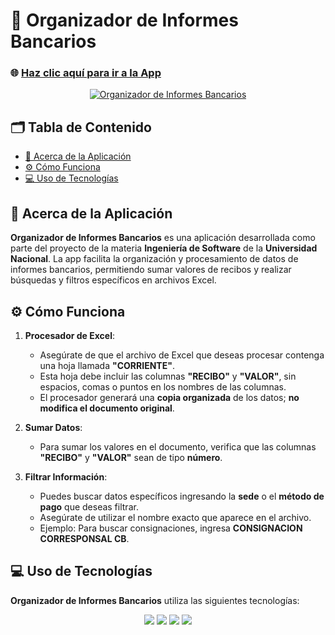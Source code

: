 # 🧾 Organizador de Informes Bancarios

### 🌐 [Haz clic aquí para ir a la App](https://proyecto-empresa.streamlit.app/)
<p align="center">
  <a href="https://proyecto-empresa.streamlit.app/">
    <img src="https://img.shields.io/badge/Organizador%20de%20Informes%20Bancarios-FF4B4B?style=for-the-badge&logo=streamlit&logoColor=white" alt="Organizador de Informes Bancarios" style="vertical-align: middle;">
  </a>
</p>

## 🗂️ Tabla de Contenido
- [📄 Acerca de la Aplicación](#-acerca-de-la-aplicación)
- [⚙️ Cómo Funciona](#️-cómo-funciona)
- [💻 Uso de Tecnologías](#-uso-de-tecnologías)

## 📄 Acerca de la Aplicación

**Organizador de Informes Bancarios** es una aplicación desarrollada como parte del proyecto de la materia **Ingeniería de Software** de la **Universidad Nacional**. La app facilita la organización y procesamiento de datos de informes bancarios, permitiendo sumar valores de recibos y realizar búsquedas y filtros específicos en archivos Excel.

## ⚙️ Cómo Funciona

1. **Procesador de Excel**:
   - Asegúrate de que el archivo de Excel que deseas procesar contenga una hoja llamada **"CORRIENTE"**.
   - Esta hoja debe incluir las columnas **"RECIBO"** y **"VALOR"**, sin espacios, comas o puntos en los nombres de las columnas.
   - El procesador generará una **copia organizada** de los datos; **no modifica el documento original**.

2. **Sumar Datos**:
   - Para sumar los valores en el documento, verifica que las columnas **"RECIBO"** y **"VALOR"** sean de tipo **número**.

3. **Filtrar Información**:
   - Puedes buscar datos específicos ingresando la **sede** o el **método de pago** que deseas filtrar.
   - Asegúrate de utilizar el nombre exacto que aparece en el archivo.
   - Ejemplo: Para buscar consignaciones, ingresa **CONSIGNACION CORRESPONSAL CB**.

## 💻 Uso de Tecnologías

**Organizador de Informes Bancarios** utiliza las siguientes tecnologías:

<p align="center">
  <img src="https://img.shields.io/badge/Python-3776AB?style=for-the-badge&logo=python&logoColor=white"/>
  <img src="https://img.shields.io/badge/Streamlit-FF4B4B?style=for-the-badge&logo=streamlit&logoColor=white"/>
  <img src="https://img.shields.io/badge/Pandas-150458?style=for-the-badge&logo=pandas&logoColor=white"/>
  <img src="https://img.shields.io/badge/Openpyxl-000000?style=for-the-badge&logo=openpyxl&logoColor=white"/>
</p>
